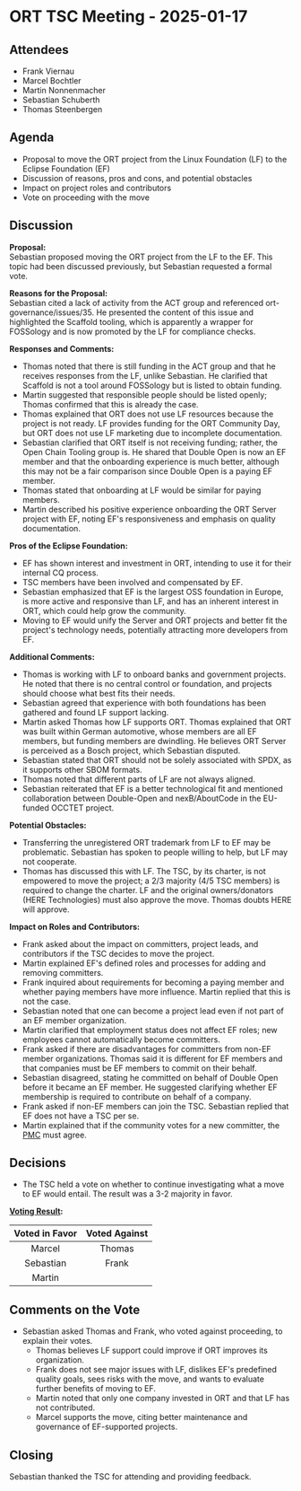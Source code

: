 # ORT TSC Meeting - 2025-01-17

## Attendees
- Frank Viernau
- Marcel Bochtler
- Martin Nonnenmacher
- Sebastian Schuberth
- Thomas Steenbergen

## Agenda
- Proposal to move the ORT project from the Linux Foundation (LF) to the Eclipse Foundation (EF)
- Discussion of reasons, pros and cons, and potential obstacles
- Impact on project roles and contributors
- Vote on proceeding with the move

## Discussion

**Proposal:**  
Sebastian proposed moving the ORT project from the LF to the EF. This topic had been discussed previously, but Sebastian requested a formal vote.

**Reasons for the Proposal:**  
Sebastian cited a lack of activity from the ACT group and referenced ort-governance/issues/35. He presented the content of this issue and highlighted the Scaffold tooling, which is apparently a wrapper for FOSSology and is now promoted by the LF for compliance checks.

**Responses and Comments:**  
- Thomas noted that there is still funding in the ACT group and that he receives responses from the LF, unlike Sebastian. He clarified that Scaffold is not a tool around FOSSology but is listed to obtain funding.
- Martin suggested that responsible people should be listed openly; Thomas confirmed that this is already the case.
- Thomas explained that ORT does not use LF resources because the project is not ready. LF provides funding for the ORT Community Day, but ORT does not use LF marketing due to incomplete documentation.
- Sebastian clarified that ORT itself is not receiving funding; rather, the Open Chain Tooling group is. He shared that Double Open is now an EF member and that the onboarding experience is much better, although this may not be a fair comparison since Double Open is a paying EF member.
- Thomas stated that onboarding at LF would be similar for paying members.
- Martin described his positive experience onboarding the ORT Server project with EF, noting EF's responsiveness and emphasis on quality documentation.

**Pros of the Eclipse Foundation:**
- EF has shown interest and investment in ORT, intending to use it for their internal CQ process.
- TSC members have been involved and compensated by EF.
- Sebastian emphasized that EF is the largest OSS foundation in Europe, is more active and responsive than LF, and has an inherent interest in ORT, which could help grow the community.
- Moving to EF would unify the Server and ORT projects and better fit the project's technology needs, potentially attracting more developers from EF.

**Additional Comments:**
- Thomas is working with LF to onboard banks and government projects. He noted that there is no central control or foundation, and projects should choose what best fits their needs.
- Sebastian agreed that experience with both foundations has been gathered and found LF support lacking.
- Martin asked Thomas how LF supports ORT. Thomas explained that ORT was built within German automotive, whose members are all EF members, but funding members are dwindling. He believes ORT Server is perceived as a Bosch project, which Sebastian disputed.
- Sebastian stated that ORT should not be solely associated with SPDX, as it supports other SBOM formats.
- Thomas noted that different parts of LF are not always aligned.
- Sebastian reiterated that EF is a better technological fit and mentioned collaboration between Double-Open and nexB/AboutCode in the EU-funded OCCTET project.

**Potential Obstacles:**
- Transferring the unregistered ORT trademark from LF to EF may be problematic. Sebastian has spoken to people willing to help, but LF may not cooperate.
- Thomas has discussed this with LF. The TSC, by its charter, is not empowered to move the project; a 2/3 majority (4/5 TSC members) is required to change the charter. LF and the original owners/donators (HERE Technologies) must also approve the move. Thomas doubts HERE will approve.

**Impact on Roles and Contributors:**
- Frank asked about the impact on committers, project leads, and contributors if the TSC decides to move the project.
- Martin explained EF's defined roles and processes for adding and removing committers.
- Frank inquired about requirements for becoming a paying member and whether paying members have more influence. Martin replied that this is not the case.
- Sebastian noted that one can become a project lead even if not part of an EF member organization.
- Martin clarified that employment status does not affect EF roles; new employees cannot automatically become committers.
- Frank asked if there are disadvantages for committers from non-EF member organizations. Thomas said it is different for EF members and that companies must be EF members to commit on their behalf.
- Sebastian disagreed, stating he committed on behalf of Double Open before it became an EF member. He suggested clarifying whether EF membership is required to contribute on behalf of a company.
- Frank asked if non-EF members can join the TSC. Sebastian replied that EF does not have a TSC per se.
- Martin explained that if the community votes for a new committer, the [PMC](https://www.eclipse.org/projects/handbook/#elections-requirements) must agree.

## Decisions

- The TSC held a vote on whether to continue investigating what a move to EF would entail. The result was a 3-2 majority in favor.

**[Voting Result](https://github.com/oss-review-toolkit/ort-governance/issues/35#issuecomment-2598128151):**

| Voted in Favor | Voted Against      |
|:--------------:|:------------------:|
| Marcel         | Thomas             |
| Sebastian      | Frank              |
| Martin         |                    |

## Comments on the Vote

- Sebastian asked Thomas and Frank, who voted against proceeding, to explain their votes.
    - Thomas believes LF support could improve if ORT improves its organization.
    - Frank does not see major issues with LF, dislikes EF's predefined quality goals, sees risks with the move, and wants to evaluate further benefits of moving to EF.
    - Martin noted that only one company invested in ORT and that LF has not contributed.
    - Marcel supports the move, citing better maintenance and governance of EF-supported projects.

## Closing

Sebastian thanked the TSC for attending and providing feedback.
